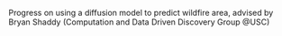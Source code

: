 Progress on using a diffusion model to predict wildfire area, advised by Bryan Shaddy (Computation and Data Driven Discovery Group @USC)
